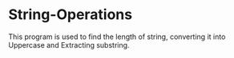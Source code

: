 # String-Operations
This program is used to find the length of string, converting it into Uppercase and Extracting substring.
